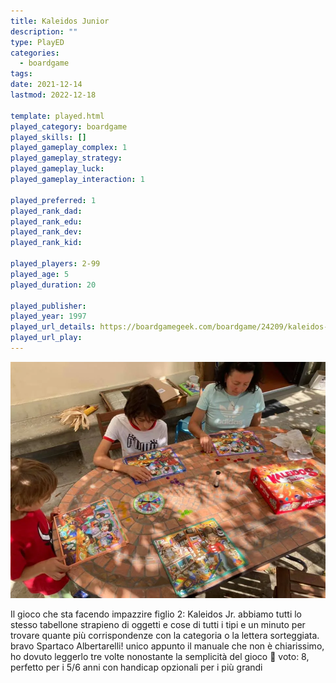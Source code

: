 ```yaml
---
title: Kaleidos Junior
description: ""
type: PlayED
categories:
  - boardgame
tags:
date: 2021-12-14
lastmod: 2022-12-18

template: played.html
played_category: boardgame
played_skills: []
played_gameplay_complex: 1
played_gameplay_strategy: 
played_gameplay_luck: 
played_gameplay_interaction: 1

played_preferred: 1
played_rank_dad: 
played_rank_edu: 
played_rank_dev: 
played_rank_kid: 

played_players: 2-99
played_age: 5
played_duration: 20

played_publisher: 
played_year: 1997
played_url_details: https://boardgamegeek.com/boardgame/24209/kaleidos-junior
played_url_play: 
---
```


![](../../assets/img/played/boardgame/kaleidos-jr.webp)

Il gioco che sta facendo impazzire figlio 2: Kaleidos Jr. 
abbiamo tutti lo stesso tabellone strapieno di oggetti e cose di tutti i tipi e un minuto per trovare quante più corrispondenze con la categoria o la lettera sorteggiata.
bravo Spartaco Albertarelli! unico appunto il manuale che non è chiarissimo, ho dovuto leggerlo tre volte nonostante la semplicità del gioco 🙂
voto: 8, perfetto per i 5/6 anni con handicap opzionali per i più grandi 
